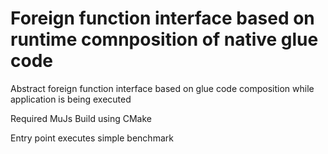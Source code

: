 # Foreign function interface based on runtime comnposition of native glue code
Abstract foreign function interface based on glue code composition while application is being executed

Required MuJs
Build using CMake

Entry point executes simple benchmark
